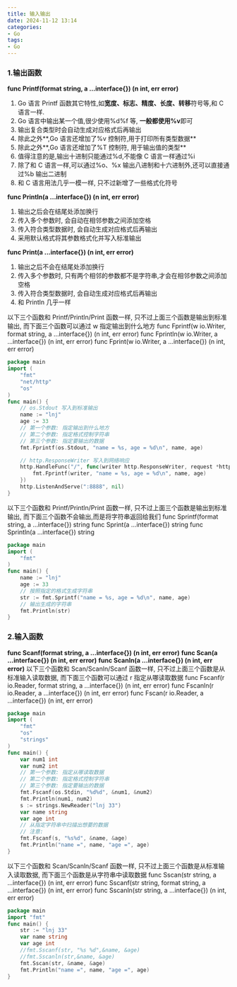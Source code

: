 ```yaml
---
title: 输入输出
date: 2024-11-12 13:14  
categories:
- Go
tags:
- Go
---
```


### 1.输出函数

**func Printf(format string, a ...interface{}) (n int, err error)**

1. Go 语言 Printf 函数其它特性,如**宽度、标志、精度、长度、转移**符号等,和 C 语言一样.
2. Go 语言中输出某一个值,很少使用%d%f 等, **一般都使用%v**即可
3. 输出复合类型时会自动生成对应格式后再输出
4. 除此之外**,Go 语言还增加了%v 控制符,用于打印所有类型数据**
5. 除此之外**,Go 语言还增加了%T 控制符, 用于输出值的类型**
6. 值得注意的是,输出十进制只能通过%d,不能像 C 语言一样通过%i
7. 除了和 C 语言一样,可以通过%o、%x 输出八进制和十六进制外,还可以直接通过%b 输出二进制
8. 和 C 语言用法几乎一模一样, 只不过新增了一些格式化符号

**func Println(a ...interface{}) (n int, err error)**

1. 输出之后会在结尾处添加换行
2. 传入多个参数时, 会自动在相邻参数之间添加空格
3. 传入符合类型数据时, 会自动生成对应格式后再输出
4. 采用默认格式将其参数格式化并写入标准输出

**func Print(a ...interface{}) (n int, err error)**

1. 输出之后不会在结尾处添加换行
2. 传入多个参数时, 只有两个相邻的参数都不是字符串,才会在相邻参数之间添加空格
3. 传入符合类型数据时, 会自动生成对应格式后再输出
4. 和 Println 几乎一样

以下三个函数和 Printf/Println/Print 函数一样, 只不过上面三个函数是输出到标准输出, 而下面三个函数可以通过 w 指定输出到什么地方
func Fprintf(w io.Writer, format string, a ...interface{}) (n int, err error)
func Fprintln(w io.Writer, a ...interface{}) (n int, err error)
func Fprint(w io.Writer, a ...interface{}) (n int, err error)

```go
package main
import (
    "fmt"
    "net/http"
    "os"
)
func main() {
    // os.Stdout 写入到标准输出
    name := "lnj"
    age := 33
    // 第一个参数: 指定输出到什么地方
    // 第二个参数: 指定格式控制字符串
    // 第三个参数: 指定要输出的数据
    fmt.Fprintf(os.Stdout, "name = %s, age = %d\n", name, age)

    // http.ResponseWriter 写入到网络响应
    http.HandleFunc("/", func(writer http.ResponseWriter, request *http.Request) {
        fmt.Fprintf(writer, "name = %s, age = %d\n", name, age)
    })
    http.ListenAndServe(":8888", nil)
}
```

以下三个函数和 Printf/Println/Print 函数一样, 只不过上面三个函数是输出到标准输出, 而下面三个函数不会输出,而是将字符串返回给我们
func Sprintf(format string, a ...interface{}) string
func Sprint(a ...interface{}) string
func Sprintln(a ...interface{}) string

```go
package main
import (
    "fmt"
)
func main() {
    name := "lnj"
    age := 33
    // 按照指定的格式生成字符串
    str := fmt.Sprintf("name = %s, age = %d\n", name, age)
    // 输出生成的字符串
    fmt.Println(str)
}
```

### 2.输入函数

**func Scanf(format string, a ...interface{}) (n int, err error)**
**func Scan(a ...interface{}) (n int, err error)**
**func Scanln(a ...interface{}) (n int, err error)**
以下三个函数和 Scan/Scanln/Scanf 函数一样, 只不过上面三个函数是从标准输入读取数据, 而下面三个函数可以通过 r 指定从哪读取数据
func Fscanf(r io.Reader, format string, a ...interface{}) (n int, err error)
func Fscanln(r io.Reader, a ...interface{}) (n int, err error)
func Fscan(r io.Reader, a ...interface{}) (n int, err error)

```go
package main
import (
    "fmt"
    "os"
    "strings"
)
func main() {
    var num1 int
    var num2 int
    // 第一个参数: 指定从哪读取数据
    // 第二个参数: 指定格式控制字符串
    // 第三个参数: 指定要输出的数据
    fmt.Fscanf(os.Stdin, "%d%d", &num1, &num2)
    fmt.Println(num1, num2)
    s := strings.NewReader("lnj 33")
    var name string
    var age int
    // 从指定字符串中扫描出想要的数据
    // 注意:
    fmt.Fscanf(s, "%s%d", &name, &age)
    fmt.Println("name =", name, "age =", age)
}
```

以下三个函数和 Scan/Scanln/Scanf 函数一样, 只不过上面三个函数是从标准输入读取数据, 而下面三个函数是从字符串中读取数据
func Sscan(str string, a ...interface{}) (n int, err error)
func Sscanf(str string, format string, a ...interface{}) (n int, err error)
func Sscanln(str string, a ...interface{}) (n int, err error)

```go
package main
import "fmt"
func main() {
    str := "lnj 33"
    var name string
    var age int
    //fmt.Sscanf(str, "%s %d",&name, &age)
    //fmt.Sscanln(str,&name, &age)
    fmt.Sscan(str, &name, &age)
    fmt.Println("name =", name, "age =", age)
}
```
